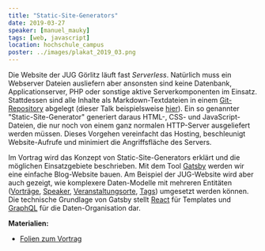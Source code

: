 ```yaml
---
title: "Static-Site-Generators"
date: 2019-03-27
speaker: [manuel_mauky]
tags: [web, javascript]
location: hochschule_campus
poster: ../images/plakat_2019_03.png
---
```


Die Website der JUG Görlitz läuft fast _Serverless_. Natürlich muss ein Webserver Dateien ausliefern aber
ansonsten sind keine Datenbank, Applicationserver, PHP oder sonstige aktive Serverkomponenten im Einsatz. Stattdessen
sind alle Inhalte als Markdown-Textdateien in einem [Git-Repository](https://github.com/juggr/juggr.github.io) abgelegt
(dieser Talk beispielsweise [hier](https://github.com/juggr/juggr.github.io/blob/source/content/talks/2019-03-27-static-site-generators.md)). Ein so genannter "Static-Site-Generator"
generiert daraus HTML-, CSS- und JavaScript-Dateien, die nur noch von einem ganz normalen HTTP-Server ausgeliefert
werden müssen. Dieses Vorgehen vereinfacht das Hosting, beschleunigt Website-Aufrufe und minimiert die Angriffsfläche
des Servers.

Im Vortrag wird das Konzept von Static-Site-Generators erklärt und die möglichen Einsatzgebiete beschrieben. Mit dem
Tool [Gatsby](https://www.gatsbyjs.org/) werden wir eine einfache Blog-Website bauen. Am Beispiel der JUG-Website wird
aber auch gezeigt, wie komplexere Daten-Modelle mit mehreren Entitäten ([Vorträge](/talks), [Speaker](/speakers),
[Veranstaltungsorte](/locations), [Tags](/tags)) umgesetzt werden können. Die technische Grundlage von Gatsby stellt
[React](/talks/2017-05-31-react) für Templates und [GraphQL](/talks/2018-05-30-graphql) für die Daten-Organisation dar.

**Materialien:**
- [Folien zum Vortrag](https://docs.google.com/presentation/d/1YtvQDv-VwHDlmTsF-B6_9NfJ4GYfmdyBZLGsNo4_BRM/edit?usp=sharing)